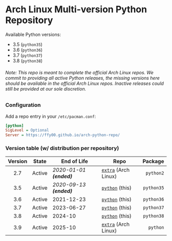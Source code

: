 # Arch Linux Multi-version Python Repository

Available  Python versions:
  - 3.5 (`python35`)
  - 3.6 (`python36`)
  - 3.7 (`python37`)
  - 3.8 (`python38`)

###### Note: This repo is meant to complete the official Arch Linux repos. We commit to providing all active Python releases, the missing versions here should be available in the official Arch Linux repos. Inactive releases could still be provided at our sole discretion.

### Configuration

Add a repo entry in your `/etc/pacman.conf`:
```ini
[python]
SigLevel = Optional
Server = https://ffy00.github.io/arch-python-repo/
```

### Version table (w/ distribution per repository)

| Version |  State   |        End of Life       |          Repo          |  Package   |
|:-------:|:--------:| ------------------------ | ---------------------- | ----------:|
| 2.7     | Active   | *2020-01-01 **(ended)*** | [`extra`] (Arch Linux) | `python2`  |
| 3.5     | Active   | *2020-09-13 **(ended)*** | [`python`] (this)      | `python35` |
| 3.6     | Active   | 2021-12-23               | [`python`] (this)      | `python36` |
| 3.7     | Active   | 2023-06-27               | [`python`] (this)      | `python37` |
| 3.8     | Active   | 2024-10                  | [`python`] (this)      | `python38` |
| 3.9     | Active   | 2025-10                  | [`extra`] (Arch Linux) | `python`   |

[`extra`]: https://www.archlinux.org/packages/?repo=Extra
[`python`]: https://github.com/FFY00/arch-python-repo

